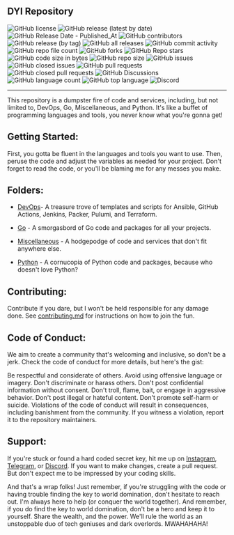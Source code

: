 ## DYI Repository


![GitHub license](https://img.shields.io/github/license/mthsfrts/DIY.io?style=for-the-badge)
![GitHub release (latest by date)](https://img.shields.io/github/v/release/mthsfrts/DIY.io?style=for-the-badge)
![GitHub Release Date - Published_At](https://img.shields.io/github/release-date/mthsfrts/DIY.io?style=for-the-badge)
![GitHub contributors](https://img.shields.io/github/contributors-anon/mthsfrts/DIY.io?style=for-the-badge)
![GitHub release (by tag)](https://img.shields.io/github/downloads/mthsfrts/DIY.io/v.1.0/total?style=for-the-badge)
![GitHub all releases](https://img.shields.io/github/downloads/mthsfrts/DIY.io/total?style=for-the-badge)
![GitHub commit activity](https://img.shields.io/github/commit-activity/w/mthsfrts/DIY.io?label=Weekly%20Commit&style=for-the-badge)
![GitHub repo file count](https://img.shields.io/github/directory-file-count/mthsfrts/DIY.io?style=for-the-badge)
![GitHub forks](https://img.shields.io/github/forks/mthsfrts/DIY.io?style=for-the-badge)
![GitHub Repo stars](https://img.shields.io/github/stars/mthsfrts/DIY.io?style=for-the-badge)
![GitHub code size in bytes](https://img.shields.io/github/languages/code-size/mthsfrts/DIY.io?style=for-the-badge)
![GitHub repo size](https://img.shields.io/github/repo-size/mthsfrts/DIY.io?style=for-the-badge)
![GitHub issues](https://img.shields.io/github/issues/mthsfrts/DIY.io?style=for-the-badge)
![GitHub closed issues](https://img.shields.io/github/issues-closed/mthsfrts/DIY.io?style=for-the-badge)
![GitHub pull requests](https://img.shields.io/github/issues-pr/mthsfrts/DIY.io?style=for-the-badge)
![GitHub closed pull requests](https://img.shields.io/github/issues-pr-closed/mthsfrts/DIY.io?style=for-the-badge)
![GitHub Discussions](https://img.shields.io/github/discussions/mthsfrts/DIY.io?style=for-the-badge)
![GitHub language count](https://img.shields.io/github/languages/count/mthsfrts/DIY.io?style=for-the-badge)
![GitHub top language](https://img.shields.io/github/languages/top/mthsfrts/DIY.io?style=for-the-badge)
![Discord](https://img.shields.io/discord/1068929997739397331?label=Discord&style=for-the-badge)

---

This repository is a dumpster fire of code and services, including, but not limited to, DevOps, Go, Miscellaneous, and Python. It's like a buffet of programming languages and tools, you never know what you're gonna get!

## Getting Started:

First, you gotta be fluent in the languages and tools you want to use. Then, peruse the code and adjust the variables as needed for your project. Don't forget to read the code, or you'll be blaming me for any messes you make.

## Folders:

- [DevOps](https://github.com/mthsfrts/DIY.io/tree/master/DevOps)- A treasure trove of templates and scripts for Ansible, GitHub Actions, Jenkins, Packer, Pulumi, and Terraform.

- [Go](https://github.com/mthsfrts/DIY.io/tree/master/Go) - A smorgasbord of Go code and packages for all your projects.

- [Miscellaneous](https://github.com/mthsfrts/DIY.io/tree/master/Misc) - A hodgepodge of code and services that don't fit anywhere else.

- [Python](https://github.com/mthsfrts/DIY.io/tree/master/Python) - A cornucopia of Python code and packages, because who doesn't love Python?

## Contributing:

Contribute if you dare, but I won't be held responsible for any damage done. See [contributing.md](https://github.com/mthsfrts/DIY.io/blob/master/CONTRIBUTING.md) for instructions on how to join the fun.

## Code of Conduct:
We aim to create a community that's welcoming and inclusive, so don't be a jerk. Check the code of conduct for more details, but here's the gist:

Be respectful and considerate of others.
Avoid using offensive language or imagery.
Don't discriminate or harass others.
Don't post confidential information without consent.
Don't troll, flame, bait, or engage in aggressive behavior.
Don't post illegal or hateful content.
Don't promote self-harm or suicide.
Violations of the code of conduct will result in consequences, including banishment from the community. If you witness a violation, report it to the repository maintainers.

## Support:
If you're stuck or found a hard coded secret key, hit me up on [Instagram](https://www.instagram.com/mthsfrts/), [Telegram](https://t.me/Mthsfrts), or [Discord](https://discord.gg/Vw2Zk5ep5E). If you want to make changes, create a pull request. But don't expect me to be impressed by your coding skills.

And that's a wrap folks! Just remember, if you're struggling with the code or having trouble finding the key to world domination, don't hesitate to reach out. I'm always here to help (or conquer the world together). And remember, if you do find the key to world domination, don't be a hero and keep it to yourself. Share the wealth, and the power. We'll rule the world as an unstoppable duo of tech geniuses and dark overlords. MWAHAHAHA!
